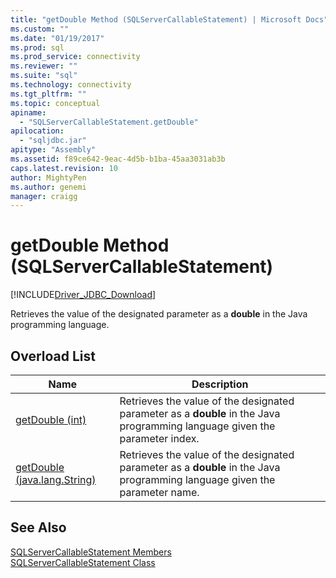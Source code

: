 ```yaml
---
title: "getDouble Method (SQLServerCallableStatement) | Microsoft Docs"
ms.custom: ""
ms.date: "01/19/2017"
ms.prod: sql
ms.prod_service: connectivity
ms.reviewer: ""
ms.suite: "sql"
ms.technology: connectivity
ms.tgt_pltfrm: ""
ms.topic: conceptual
apiname: 
  - "SQLServerCallableStatement.getDouble"
apilocation: 
  - "sqljdbc.jar"
apitype: "Assembly"
ms.assetid: f89ce642-9eac-4d5b-b1ba-45aa3031ab3b
caps.latest.revision: 10
author: MightyPen
ms.author: genemi
manager: craigg
---
```

# getDouble Method (SQLServerCallableStatement)
[!INCLUDE[Driver_JDBC_Download](../../../includes/driver_jdbc_download.md)]

  Retrieves the value of the designated parameter as a **double** in the Java programming language.  
  
## Overload List  
  
|Name|Description|  
|----------|-----------------|  
|[getDouble (int)](../../../connect/jdbc/reference/getdouble-method-int.md)|Retrieves the value of the designated parameter as a **double** in the Java programming language given the parameter index.|  
|[getDouble (java.lang.String)](../../../connect/jdbc/reference/getdouble-method-java-lang-string.md)|Retrieves the value of the designated parameter as a **double** in the Java programming language given the parameter name.|  
  
## See Also  
 [SQLServerCallableStatement Members](../../../connect/jdbc/reference/sqlservercallablestatement-members.md)   
 [SQLServerCallableStatement Class](../../../connect/jdbc/reference/sqlservercallablestatement-class.md)  
  
  
